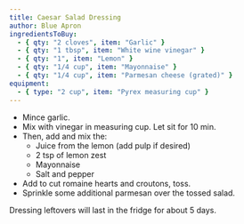 ```yaml
---
title: Caesar Salad Dressing
author: Blue Apron
ingredientsToBuy:
  - { qty: "2 cloves", item: "Garlic" }
  - { qty: "1 tbsp", item: "White wine vinegar" }
  - { qty: "1", item: "Lemon" }
  - { qty: "1/4 cup", item: "Mayonnaise" }
  - { qty: "1/4 cup", item: "Parmesan cheese (grated)" }
equipment:
  - { type: "2 cup", item: "Pyrex measuring cup" }
---
```

- Mince garlic.
- Mix with vinegar in measuring cup. Let sit for 10 min.
- Then, add and mix the:
  - Juice from the lemon (add pulp if desired)
  - 2 tsp of lemon zest
  - Mayonnaise
  - Salt and pepper
- Add to cut romaine hearts and croutons, toss.
- Sprinkle some additional parmesan over the tossed salad.

Dressing leftovers will last in the fridge for about 5 days.
